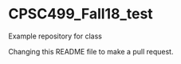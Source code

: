 # CPSC499_Fall18_test
Example repository for class

Changing this README file to make a pull request.
